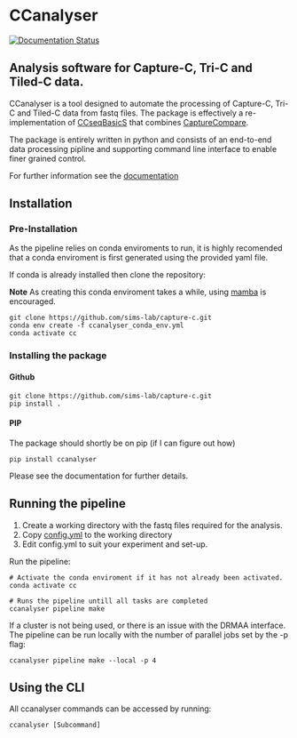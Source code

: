 # CCanalyser

[![Documentation Status](https://readthedocs.org/projects/ccanalyser/badge/?version=latest)](https://ccanalyser.readthedocs.io/en/latest/?badge=latest)

## Analysis software for Capture-C, Tri-C and Tiled-C data.

CCanalyser is a tool designed to automate the processing of Capture-C, Tri-C and Tiled-C data from fastq files. The package is effectively a re-implementation of [CCseqBasicS](https://github.com/Hughes-Genome-Group/CCseqBasicS) that combines [CaptureCompare](https://github.com/djdownes/CaptureCompare). 

The package is entirely written in python and  consists of an end-to-end data processing pipline and supporting command line interface to enable finer grained control.

For further information see the [documentation](https://ccanalyser.readthedocs.io/en/latest/)


## Installation

### Pre-Installation

As the pipeline relies on conda enviroments to run, it is highly recomended that a conda enviroment is first generated using the provided yaml file.

If conda is already installed then clone the repository:

**Note** As creating this conda enviroment takes a while, using [mamba](https://github.com/mamba-org/mamba) is encouraged.

```
git clone https://github.com/sims-lab/capture-c.git
conda env create -f ccanalyser_conda_env.yml
conda activate cc
```

### Installing the package

#### Github

```
git clone https://github.com/sims-lab/capture-c.git
pip install .
```

#### PIP 

The package should shortly be on pip (if I can figure out how)

```
pip install ccanalyser
```

Please see the documentation for further details.

## Running the pipeline

1. Create a working directory with the fastq files required for the analysis.
2. Copy [config.yml](https://raw.githubusercontent.com/sims-lab/capture-c/master/config.yml) to the working directory
3. Edit config.yml to suit your experiment and set-up.

Run the pipeline:

```
# Activate the conda enviroment if it has not already been activated.
conda activate cc

# Runs the pipeline untill all tasks are completed
ccanalyser pipeline make
```

If a cluster is not being used, or there is an issue with the DRMAA interface. The pipeline can be run locally with the number of parallel jobs set by the -p flag:

```
ccanalyser pipeline make --local -p 4
```
## Using the CLI

All ccanalyser commands can be accessed by running:

```
ccanalyser [Subcommand]
```


